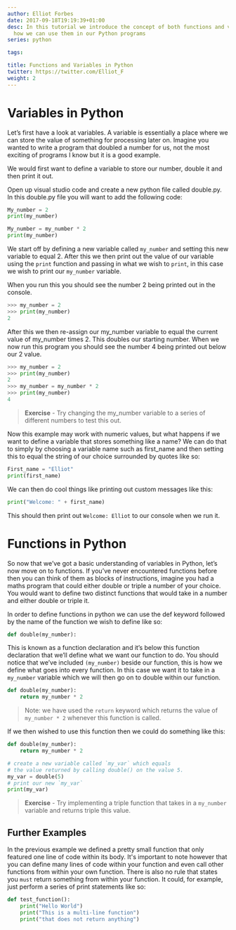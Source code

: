 ```yaml
---
author: Elliot Forbes
date: 2017-09-18T19:19:39+01:00
desc: In this tutorial we introduce the concept of both functions and variables and
  how we can use them in our Python programs
series: python

tags:

title: Functions and Variables in Python
twitter: https://twitter.com/Elliot_F
weight: 2
---
```


# Variables in Python

Let’s first have a look at variables. A variable is essentially a place where we can store the value of something for processing later on. Imagine you wanted to write a program that doubled a number for us, not the most exciting of programs I know but it is a good example. 

We would first want to define a variable to store our number, double it and then print it out.

Open up visual studio code and create a new python file called double.py. In this double.py file you will want to add the following code:

```py
My_number = 2
print(my_number)

My_number = my_number * 2
print(my_number)
```

We start off by defining a new variable called `my_number` and setting this new variable to equal 2. After this we then print out the value of our variable using the `print` function and passing in what we wish to `print`, in this case we wish to print our `my_number` variable. 

When you run this you should see the number 2 being printed out in the console.

```py
>>> my_number = 2
>>> print(my_number)
2
```


After this we then re-assign our my_number variable to equal the current value of my_number times 2. This doubles our starting number. When we now run this program you should see the number 4 being printed out below our 2 value. 

```py
>>> my_number = 2
>>> print(my_number)
2
>>> my_number = my_number * 2
>>> print(my_number)
4
```

> **Exercise** - Try changing the my_number variable to a series of different numbers to test this out. 

Now this example may work with numeric values, but what happens if we want to define a variable that stores something like a name? We can do that to simply by choosing a variable name such as first_name and then setting this to equal the string of our choice surrounded by quotes like so:

```py
First_name = "Elliot"
print(first_name)
```

We can then do cool things like printing out custom messages like this:

```py
print("Welcome: " + first_name) 
```

This should then print out `Welcome: Elliot` to our console when we run it. 

# Functions in Python

So now that we’ve got a basic understanding of variables in Python, let’s now move on to functions. If you’ve never encountered functions before then you can think of them as blocks of instructions, imagine you had a maths program that could either double or triple a number of your choice. You would want to define two distinct functions that would take in a number and either double or triple it. 

In order to define functions in python we can use the def keyword followed by the name of the function we wish to define like so:

```py
def double(my_number):
```

This is known as a function declaration and it’s below this function declaration that we’ll define what we want our function to do. You should notice that we’ve included `(my_number)` beside our function, this is how we define what goes into every function. In this case we want it to take in a `my_number` variable which we will then go on to double within our function.

```py
def double(my_number):
    return my_number * 2
```

> Note: we have used the `return` keyword which returns the value of `my_number * 2` whenever this function is called.

If we then wished to use this function then we could do something like this:

```py
def double(my_number):
    return my_number * 2

# create a new variable called `my_var` which equals
# the value returned by calling double() on the value 5.
my_var = double(5)
# print our new `my_var`
print(my_var)
```

> **Exercise** - Try implementing a triple function that takes in a `my_number` variable and returns triple this value.

## Further Examples

In the previous example we defined a pretty small function that only featured one line of code within its body. It's important to note however that you can define many lines of code within your function and even call other functions from within your own function. There is also no rule that states you `must` return something from within your function. It could, for example, just perform a series of print statements like so:

```py
def test_function():
    print("Hello World")
    print("This is a multi-line function")
    print("that does not return anything")
```
